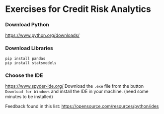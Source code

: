 # Exercises for Credit Risk Analytics


### Download Python
https://www.python.org/downloads/

### Download Libraries
```
pip install pandas
pip install statsmodels
```

### Choose the IDE
https://www.spyder-ide.org/
Download the `.exe` file from the button `Download for Windows` and install the IDE  in your machine. (need some minutes to be installed)

Feedback found in this list:
https://opensource.com/resources/python/ides





